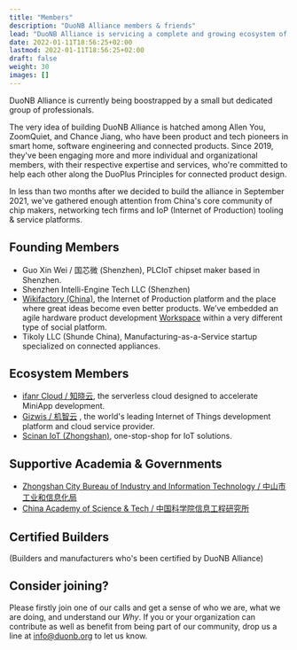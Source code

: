 ```yaml
---
title: "Members"
description: "DuoNB Alliance members & friends"
lead: "DuoNB Alliance is servicing a complete and growing ecosystem of members."
date: 2022-01-11T18:56:25+02:00
lastmod: 2022-01-11T18:56:25+02:00
draft: false
weight: 30
images: []
---
```


DuoNB Alliance is currently being boostrapped by a small but dedicated group of professionals.

The very idea of building DuoNB Alliance is hatched among Allen You, ZoomQuiet, and Chance Jiang, who have been product and tech pioneers in smart home, software engineering and connected products. Since 2019, they've been engaging more and more individual and organizational members, with their respective expertise and services, who're committed to help each other along the DuoPlus Principles for connected product design.

In less than two months after we decided to build the alliance in September 2021, we've gathered enough attention from China's core community of chip makers, networking tech firms and IoP (Internet of Production) tooling & service platforms.

## Founding Members
- Guo Xin Wei / 国芯微 (Shenzhen), PLCIoT chipset maker based in Shenzhen.
- Shenzhen Intelli-Engine Tech LLC (Shenzhen)
- [Wikifactory (China)](https://wikifactory.com), the Internet of Production platform and the place where great ideas become even better products. We’ve embedded an agile hardware product development [Workspace](https://wikifactory.com/workspace) within a very different type of social platform.
- Tikoly LLC (Shunde China), Manufacturing-as-a-Service startup specialized on connected appliances.

## Ecosystem Members
- [ifanr Cloud / 知晓云](https://cloud.minapp.com), the serverless cloud designed to accelerate MiniApp development.
- [Gizwis / 机智云](https://www.gizwits.com/) , the world's leading Internet of Things development platform and cloud service provider.
- [Scinan IoT (Zhongshan)](https://www.scinan.com), one-stop-shop for IoT solutions.

## Supportive Academia & Governments
- [Zhongshan City Bureau of Industry and Information Technology / 中山市工业和信息化局](http://www.zs.gov.cn/gxj/index.html)
- [China Academy of Science & Tech / 中国科学院信息工程研究所](http://www.iie.ac.cn/)

## Certified Builders
(Builders and manufacturers who's been certified by DuoNB Alliance)

## Consider joining?

Please firstly join one of our calls and get a sense of who we are, what we are doing, and understand our *Why*. If you or your organization can contribute as well as benefit from being part of our community, drop us a line at info@duonb.org to let us know.